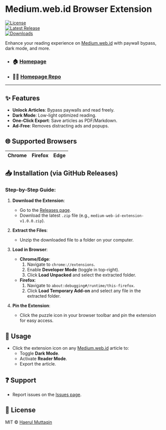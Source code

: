 # Medium.web.id Browser Extension  

[![License](https://img.shields.io/badge/license-MIT-blue.svg)](LICENSE)  
[![Latest Release](https://img.shields.io/github/v/release/haerulmuttaqin/medium-web-id-extension)](https://github.com/haerulmuttaqin/medium-web-id-extension/releases)  
[![Downloads](https://img.shields.io/github/downloads/haerulmuttaqin/medium-web-id-extension/latest/total)](https://github.com/haerulmuttaqin/medium-web-id-extension/releases)  


Enhance your reading experience on [Medium.web.id](https://medium.web.id) with paywall bypass, dark mode, and more.  

- ### 🏠 [Homepage](https://medium.web.id/)
- ### 👩‍💻 [Homepage Repo](https://github.com/haerulmuttaqin/medium-web-id) 
---

## ✨ Features  
- **Unlock Articles**: Bypass paywalls and read freely.  
- **Dark Mode**: Low-light optimized reading.  
- **One-Click Export**: Save articles as PDF/Markdown.  
- **Ad-Free**: Removes distracting ads and popups.

## 🌐 Supported Browsers  
| Chrome | Firefox | Edge |  
|--------|---------|------|  

## 📥 Installation (via GitHub Releases)  
### Step-by-Step Guide:  
1. **Download the Extension**:  
   - Go to the [Releases page](https://github.com/haerulmuttaqin/medium-web-id-extension/releases).  
   - Download the latest `.zip` file (e.g., `medium-web-id-extension-v1.0.0.zip`).  

2. **Extract the Files**:  
   - Unzip the downloaded file to a folder on your computer.  

3. **Load in Browser**:  
   - **Chrome/Edge**:  
     1. Navigate to `chrome://extensions`.  
     2. Enable **Developer Mode** (toggle in top-right).  
     3. Click **Load Unpacked** and select the extracted folder.  
   - **Firefox**:  
     1. Navigate to `about:debugging#/runtime/this-firefox`.  
     2. Click **Load Temporary Add-on** and select any file in the extracted folder.  

4. **Pin the Extension**:  
   - Click the puzzle icon in your browser toolbar and pin the extension for easy access.  

## 🚀 Usage  
- Click the extension icon on any [Medium.web.id](https://medium.web.id) article to:  
  - Toggle **Dark Mode**.  
  - Activate **Reader Mode**.  
  - Export the article.
 
## ❓ Support  
- Report issues on the [Issues page](https://github.com/haerulmuttaqin/medium-web-id-extension/issues).  

## 📜 License  
MIT © [Haerul Muttaqin](https://github.com/haerulmuttaqin)  
